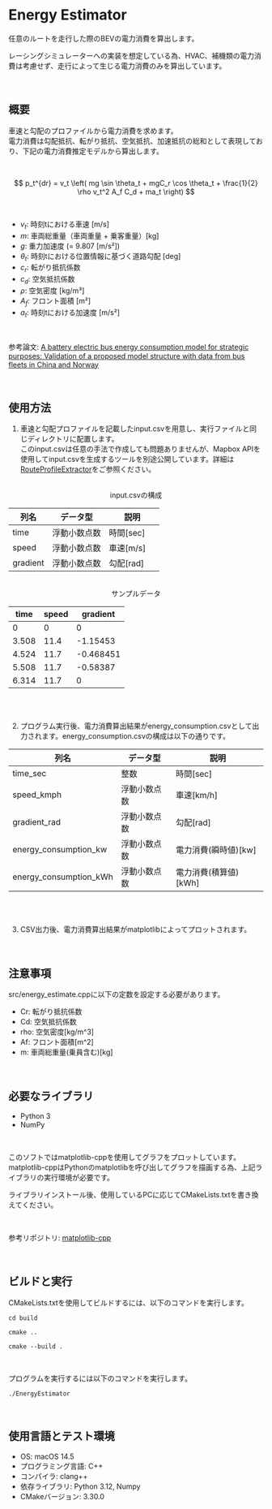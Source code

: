 # Energy Estimator

任意のルートを走行した際のBEVの電力消費を算出します。  

レーシングシミュレーターへの実装を想定している為、HVAC、補機類の電力消費は考慮せず、走行によって生じる電力消費のみを算出しています。

<br>

## 概要

車速と勾配のプロファイルから電力消費を求めます。  
電力消費は勾配抵抗、転がり抵抗、空気抵抗、加速抵抗の総和として表現しており、下記の電力消費推定モデルから算出します。

<br>

$$
p_t^{dr} = v_t \left( mg \sin \theta_t + mgC_r \cos \theta_t + \frac{1}{2} \rho v_t^2 A_f C_d + ma_t \right) 
$$

<br>

- $v_t$: 時刻tにおける車速 [m/s]
- $m$: 車両総重量（車両重量 + 乗客重量）[kg]
- $g$: 重力加速度 (= 9.807 [m/s²])
- $\theta_t$: 時刻tにおける位置情報に基づく道路勾配 [deg]
- $c_r$: 転がり抵抗係数
- $c_d$: 空気抵抗係数
- $\rho$: 空気密度 [kg/m³]
- $A_f$: フロント面積 [m²]
- $a_t$: 時刻tにおける加速度 [m/s²]

<br>

参考論文: [A battery electric bus energy consumption model for strategic purposes: Validation of a proposed model structure with data from bus fleets in China and Norway](https://doi.org/10.1016/j.trd.2021.102804)

<br>

## 使用方法

1. 車速と勾配プロファイルを記載したinput.csvを用意し、実行ファイルと同じディレクトリに配置します。  
このinput.csvは任意の手法で作成しても問題ありませんが、Mapbox APIを使用してinput.csvを生成するツールを別途公開しています。詳細は[RouteProfileExtractor](https://github.com/Wacky911/RouteProfileExtractor)をご参照ください。  

<br>

<div align="center">
input.csvの構成
</div>

<div align="center">

| 列名       | データ型    | 説明                       |
|------------|-----------|----------------------------|
| time       | 浮動小数点数| 時間[sec]              　  |
| speed      | 浮動小数点数| 車速[m/s]                  |
| gradient   | 浮動小数点数| 勾配[rad]                  |

</div>

<br>

<div align="center">
サンプルデータ
</div>

<div align="center">

| time | speed | gradient |
|------|-------|----------|
| 0    | 0     | 0        |
| 3.508| 11.4  | -1.15453 |
| 4.524| 11.7  | -0.468451|
| 5.508| 11.7  | -0.58387 |
| 6.314| 11.7  | 0        |

</div>

<br>
<br>

2. プログラム実行後、電力消費算出結果がenergy_consumption.csvとして出力されます。energy_consumption.csvの構成は以下の通りです。  

<div align="center">

| 列名       | データ型    | 説明                       |
|------------|-----------|----------------------------|
| time_sec       | 整数| 時間[sec]              　  |
| speed_kmph      | 浮動小数点数| 車速[km/h]                  |
| gradient_rad   | 浮動小数点数| 勾配[rad]                  |
| energy_consumption_kw   | 浮動小数点数| 電力消費(瞬時値)[kw]                  |
| energy_consumption_kWh   | 浮動小数点数| 電力消費(積算値)[kWh]                 |

</div>

<br>
<br>

3. CSV出力後、電力消費算出結果がmatplotlibによってプロットされます。

<br>

## 注意事項

 src/energy_estimate.cppに以下の定数を設定する必要があります。
* Cr: 転がり抵抗係数
* Cd: 空気抵抗係数
* rho: 空気密度[kg/m^3]
* Af: フロント面積[m^2]
* m: 車両総重量(乗員含む)[kg]

<br>

## 必要なライブラリ
* Python 3
* NumPy

<br>

このソフトではmatplotlib-cppを使用してグラフをプロットしています。  
matplotlib-cppはPythonのmatplotlibを呼び出してグラフを描画する為、上記ライブラリの実行環境が必要です。

ライブラリインストール後、使用しているPCに応じてCMakeLists.txtを書き換えてください。

<br>

参考リポジトリ: [matplotlib-cpp](https://github.com/lava/matplotlib-cpp)

<br>

## ビルドと実行

CMakeLists.txtを使用してビルドするには、以下のコマンドを実行します。

```
cd build
```

```
cmake ..
```

```
cmake --build .
```

<br>

プログラムを実行するには以下のコマンドを実行します。
```
./EnergyEstimator
```

<br>

## 使用言語とテスト環境

* OS: macOS 14.5
* プログラミング言語: C++  
* コンパイラ: clang++  
* 依存ライブラリ: Python 3.12, Numpy
* CMakeバージョン: 3.30.0